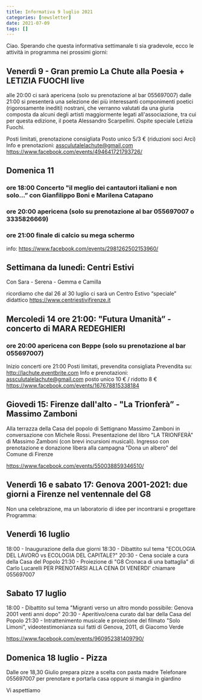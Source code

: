 ```yaml
---
title: Informativa 9 luglio 2021
categories: [newsletter]
date: 2021-07-09
tags: []
---
```


Ciao. Sperando che questa informativa settimanale ti sia gradevole, ecco le attività in programma nei prossimi giorni:


## Venerdì 9 - Gran premio La Chute alla Poesia + LETIZIA FUOCHI live
alle 20:00 ci sarà apericena (solo su prenotazione al bar 055697007)
dalle 21:00 si presenterà una selezione dei più interessanti componimenti poetici (rigorosamente inediti) nostrani, che verranno valutati da una giuria composta da alcuni degli artisti maggiormente legati all'associazione, tra cui per questa edizione, il poeta Alessandro Scarpellini.
Ospite speciale Letizia Fuochi.

Posti limitati, prenotazione consigliata
Posto unico 5/3 € (riduzioni soci Arci)
Info e prenotazioni: assculutalelachute@gmail.com
https://www.facebook.com/events/494641721793726/


## Domenica 11
### ore 18:00 Concerto "il meglio dei cantautori italiani e non solo…” con Gianfilippo Boni e Marilena Catapano
### ore 20:00 apericena (solo su prenotazione al bar 055697007 o 3335826669)
### ore 21:00 finale di calcio su mega schermo
info: https://www.facebook.com/events/2981262502153960/


## Settimana da lunedì: Centri Estivi
Con Sara - Serena - Gemma e Camilla

ricordiamo che dal 26 al 30 luglio ci sarà un Centro Estivo “speciale” didattico
https://www.centriestivifirenze.it


## Mercoledi 14 ore 21:00: "Futura Umanità” - concerto di MARA REDEGHIERI
### ore 20:00 apericena con Beppe (solo su prenotazione al bar 055697007)
Inizio concerti ore 21:00
Posti limitati, prevendita consigliata
Prevendita su: http://lachute.eventbrite.com
Info e prenotazioni: assculutalelachute@gmail.com
posto unico 10 € / ridotto 8 €
https://www.facebook.com/events/167678815338184


## Giovedi 15: Firenze dall'alto - "La Trionferà” - Massimo Zamboni
Alla terrazza della Casa del popolo di Settignano Massimo Zamboni in conversazione con Michele Rossi. Presentazione del libro "LA TRIONFERÀ" di Massimo Zamboni (con brevi incursioni musicali). Ingresso con prenotazione e donazione libera alla campagna "Dona un albero" del Comune di Firenze

https://www.facebook.com/events/550038859346510/


## Venerdì 16 e sabato 17: Genova 2001-2021: due giorni a Firenze nel ventennale del G8
Non una celebrazione, ma un laboratorio di idee per incontrarsi e progettare
Programma:

## Venerdì 16 luglio
18:00 - Inaugurazione della due giorni
18:30 - Dibattito sul tema "ECOLOGIA DEL LAVORO vs ECOLOGIA DEL CAPITALE?"
20:30 - Cena sociale a cura della Casa del Popolo
21:30 - Proiezione di "G8 Cronaca di una battaglia" di Carlo Lucarelli
PER PRENOTARSI ALLA CENA DI VENERDI' chiamare 055697007

## Sabato 17 luglio
18:00 - Dibattito sul tema "Migranti verso un altro mondo possibile: Genova 2001 venti anni dopo"
20:30 - Aperitivo/cena curato dal bar della Casa del Popolo
21:30 - Intrattenimento musicale e proiezione del filmato "Solo Limoni", videotestimonianza sui fatti di Genova, 2011, di Giacomo Verde

https://www.facebook.com/events/960952381409790/

## Domenica 18 luglio - Pizza
Dalle ore 18,30 Giulio prepara pizze a scelta con pasta madre
Telefonare 055697007 per prenotare e portarla casa oppure si mangia in giardino

Vi aspettiamo